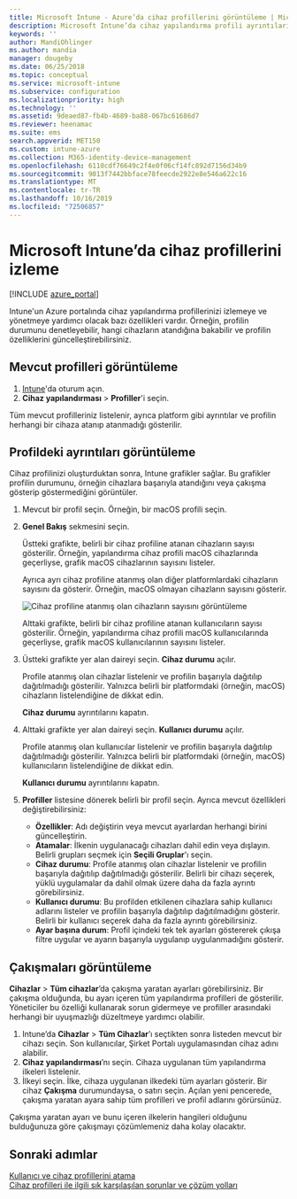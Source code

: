 ```yaml
---
title: Microsoft Intune - Azure’da cihaz profillerini görüntüleme | Microsoft Docs
description: Microsoft Intune’da cihaz yapılandırma profili ayrıntılarını görüntüleyin ve yönetin; ayrıca bir profile atanmış olan cihaz sayısının grafik gösterimine bakın ve hangi cihazların atanmış veya dağıtılmış profilleri olduğunu görün. Çakışan ayarlara sahip profillerde sorun da giderebilirsiniz.
keywords: ''
author: MandiOhlinger
ms.author: mandia
manager: dougeby
ms.date: 06/25/2018
ms.topic: conceptual
ms.service: microsoft-intune
ms.subservice: configuration
ms.localizationpriority: high
ms.technology: ''
ms.assetid: 9deaed87-fb4b-4689-ba88-067bc61686d7
ms.reviewer: heenamac
ms.suite: ems
search.appverid: MET150
ms.custom: intune-azure
ms.collection: M365-identity-device-management
ms.openlocfilehash: 6110cdf76649c2f4e0f06cf14fc892d7156d34b9
ms.sourcegitcommit: 9013f7442bbface78feecde2922e8e546a622c16
ms.translationtype: MT
ms.contentlocale: tr-TR
ms.lasthandoff: 10/16/2019
ms.locfileid: "72506857"
---
```

# <a name="monitor-device-profiles-in-microsoft-intune"></a>Microsoft Intune’da cihaz profillerini izleme

[!INCLUDE [azure_portal](../includes/azure_portal.md)]

Intune'un Azure portalında cihaz yapılandırma profillerinizi izlemeye ve yönetmeye yardımcı olacak bazı özellikleri vardır. Örneğin, profilin durumunu denetleyebilir, hangi cihazların atandığına bakabilir ve profilin özelliklerini güncelleştirebilirsiniz.

## <a name="view-existing-profiles"></a>Mevcut profilleri görüntüleme

1. [Intune](https://go.microsoft.com/fwlink/?linkid=2090973)'da oturum açın.
3. **Cihaz yapılandırması** > **Profiller**'i seçin.

Tüm mevcut profilleriniz listelenir, ayrıca platform gibi ayrıntılar ve profilin herhangi bir cihaza atanıp atanmadığı gösterilir.

## <a name="view-details-on-a-profile"></a>Profildeki ayrıntıları görüntüleme

Cihaz profilinizi oluşturduktan sonra, Intune grafikler sağlar. Bu grafikler profilin durumunu, örneğin cihazlara başarıyla atandığını veya çakışma gösterip göstermediğini görüntüler.

1. Mevcut bir profil seçin. Örneğin, bir macOS profili seçin.
2. **Genel Bakış** sekmesini seçin.

    Üstteki grafikte, belirli bir cihaz profiline atanan cihazların sayısı gösterilir. Örneğin, yapılandırma cihaz profili macOS cihazlarında geçerliyse, grafik macOS cihazlarının sayısını listeler.

    Ayrıca ayrı cihaz profiline atanmış olan diğer platformlardaki cihazların sayısını da gösterir. Örneğin, macOS olmayan cihazların sayısını gösterir.

    ![Cihaz profiline atanmış olan cihazların sayısını görüntüleme](./media/device-profile-monitor/device-configuration-profile-graphical-chart.png)

    Alttaki grafikte, belirli bir cihaz profiline atanan kullanıcıların sayısı gösterilir. Örneğin, yapılandırma cihaz profili macOS kullanıcılarında geçerliyse, grafik macOS kullanıcılarının sayısını listeler.

3. Üstteki grafikte yer alan daireyi seçin. **Cihaz durumu** açılır.

    Profile atanmış olan cihazlar listelenir ve profilin başarıyla dağıtılıp dağıtılmadığı gösterilir. Yalnızca belirli bir platformdaki (örneğin, macOS) cihazların listelendiğine de dikkat edin.

    **Cihaz durumu** ayrıntılarını kapatın.

4. Alttaki grafikte yer alan daireyi seçin. **Kullanıcı durumu** açılır. 

    Profile atanmış olan kullanıcılar listelenir ve profilin başarıyla dağıtılıp dağıtılmadığı gösterilir. Yalnızca belirli bir platformdaki (örneğin, macOS) kullanıcıların listelendiğine de dikkat edin.

    **Kullanıcı durumu** ayrıntılarını kapatın.

5. **Profiller** listesine dönerek belirli bir profil seçin. Ayrıca mevcut özellikleri değiştirebilirsiniz:
    - **Özellikler**: Adı değiştirin veya mevcut ayarlardan herhangi birini güncelleştirin.
    - **Atamalar**: İlkenin uygulanacağı cihazları dahil edin veya dışlayın. Belirli grupları seçmek için **Seçili Gruplar**'ı seçin.
    - **Cihaz durumu**: Profile atanmış olan cihazlar listelenir ve profilin başarıyla dağıtılıp dağıtılmadığı gösterilir. Belirli bir cihazı seçerek, yüklü uygulamalar da dahil olmak üzere daha da fazla ayrıntı görebilirsiniz.
    - **Kullanıcı durumu**: Bu profilden etkilenen cihazlara sahip kullanıcı adlarını listeler ve profilin başarıyla dağıtılıp dağıtılmadığını gösterir. Belirli bir kullanıcı seçerek daha da fazla ayrıntı görebilirsiniz.
    - **Ayar başına durum**: Profil içindeki tek tek ayarları göstererek çıkışa filtre uygular ve ayarın başarıyla uygulanıp uygulanmadığını gösterir.

## <a name="view-conflicts"></a>Çakışmaları görüntüleme

**Cihazlar** > **Tüm cihazlar**’da çakışma yaratan ayarları görebilirsiniz. Bir çakışma olduğunda, bu ayarı içeren tüm yapılandırma profilleri de gösterilir. Yöneticiler bu özelliği kullanarak sorun gidermeye ve profiller arasındaki herhangi bir uyuşmazlığı düzeltmeye yardımcı olabilir.

1. Intune’da **Cihazlar** > **Tüm Cihazlar**’ı seçtikten sonra listeden mevcut bir cihazı seçin. Son kullanıcılar, Şirket Portalı uygulamasından cihaz adını alabilir.
2. **Cihaz yapılandırması**’nı seçin. Cihaza uygulanan tüm yapılandırma ilkeleri listelenir.
3. İlkeyi seçin. İlke, cihaza uygulanan ilkedeki tüm ayarları gösterir. Bir cihaz **Çakışma** durumundaysa, o satırı seçin. Açılan yeni pencerede, çakışma yaratan ayara sahip tüm profilleri ve profil adlarını görürsünüz.

Çakışma yaratan ayarı ve bunu içeren ilkelerin hangileri olduğunu bulduğunuza göre çakışmayı çözümlemeniz daha kolay olacaktır. 

## <a name="next-steps"></a>Sonraki adımlar
[Kullanıcı ve cihaz profillerini atama](../device-profile-assign.md)  
[Cihaz profilleri ile ilgili sık karşılaşılan sorunlar ve çözüm yolları](device-profile-troubleshoot.md)
